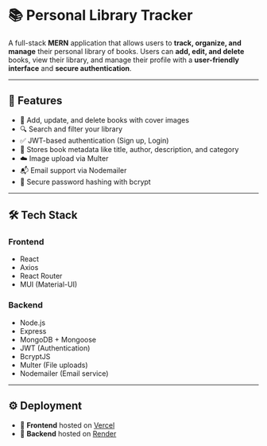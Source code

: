 # 📚 Personal Library Tracker

A full-stack **MERN** application that allows users to **track, organize, and manage** their personal library of books. Users can **add, edit, and delete** books, view their library, and manage their profile with a **user-friendly interface** and **secure authentication**.



---

## 🚀 Features

- 📖 Add, update, and delete books with cover images  
- 🔍 Search and filter your library  
- ✅ JWT-based authentication (Sign up, Login)  
- 🧠 Stores book metadata like title, author, description, and category  
- ☁️ Image upload via Multer  
- 📬 Email support via Nodemailer  
- 🔐 Secure password hashing with bcrypt  

---

## 🛠️ Tech Stack

### Frontend  
- React  
- Axios  
- React Router  
- MUI (Material-UI)  

### Backend  
- Node.js  
- Express  
- MongoDB + Mongoose  
- JWT (Authentication)  
- BcryptJS  
- Multer (File uploads)  
- Nodemailer (Email service)  

---

## ⚙️ Deployment  
- 🔧 **Frontend** hosted on [Vercel](https://vercel.com)  
- 🔧 **Backend** hosted on [Render](https://render.com)


